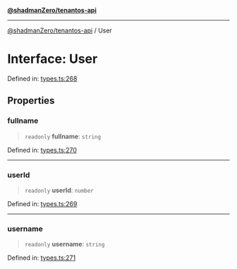 [**@shadmanZero/tenantos-api**](../README.md)

***

[@shadmanZero/tenantos-api](../globals.md) / User

# Interface: User

Defined in: [types.ts:268](https://github.com/shadmanZero/tenantos-api/blob/a3061c31c45f4aa1cfaa0e889df3cea522a254ad/src/types.ts#L268)

## Properties

### fullname

> `readonly` **fullname**: `string`

Defined in: [types.ts:270](https://github.com/shadmanZero/tenantos-api/blob/a3061c31c45f4aa1cfaa0e889df3cea522a254ad/src/types.ts#L270)

***

### userId

> `readonly` **userId**: `number`

Defined in: [types.ts:269](https://github.com/shadmanZero/tenantos-api/blob/a3061c31c45f4aa1cfaa0e889df3cea522a254ad/src/types.ts#L269)

***

### username

> `readonly` **username**: `string`

Defined in: [types.ts:271](https://github.com/shadmanZero/tenantos-api/blob/a3061c31c45f4aa1cfaa0e889df3cea522a254ad/src/types.ts#L271)
